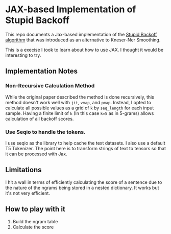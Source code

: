 # JAX-based Implementation of Stupid Backoff

This repo documents a Jax-based implementation of the [Stupid Backoff algorithm](https://aclanthology.org/D07-1090.pdf) that was introduced as an alternative to Kneser-Ner Smoothing.

This is a execise I took to learn about how to use JAX. I thought it would be interesting to try.

## Implementation Notes

### Non-Recursive Calculation Method

While the original paper described the method is done recursively, this method doesn't work well with `jit`, `vmap`, and `pmap`. Instead, I opted to calculate all possible values as a grid of `k` by `seq_length` for each input sample. Having a finite limit of `k` (In this case `k=5` as in 5-grams) allows calculation of all backoff scores.

### Use Seqio to handle the tokens.

I use seqio as the library to help cache the text datasets. I also use a default T5 Tokenizer. The point here is to transform strings of text to tensors so that it can be processed with Jax.

## Limitations

I hit a wall in terms of efficiently calculating the score of a sentence due to the nature of the ngrams being stored in a nested dictionary. It works but it's not very efficient.

## How to play with it

1. Build the ngram table
2. Calculate the score